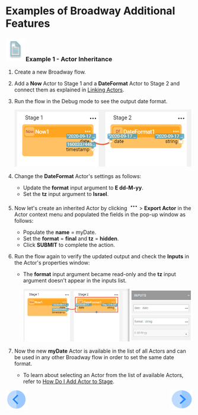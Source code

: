 # Examples of Broadway Additional Features

### ![info](/academy/images/example.png)Example 1 - Actor Inheritance

1. Create a new Broadway flow.

2. Add a **Now** Actor to Stage 1 and a **DateFormat** Actor to Stage 2 and connect them as explained in [Linking Actors](/articles/19_Broadway/07_broadway_flow_linking_actors.md). 

3. Run the flow in the Debug mode to see the output date format. 

   ![1](images/15_ex1.PNG)

4. Change the **DateFormat** Actor's settings as follows:

   * Update the **format** input argument to **E dd-M-yy**.
   * Set the **tz** input argument to **Israel**. 

5. Now let's create an inherited Actor by clicking ![dots](images/three_dots_icon.png)> **Export Actor** in the Actor context menu and populated the fields in the pop-up window as follows:

   * Populate the **name** = myDate.
   * Set the **format** = **final** and **tz** = **hidden**.
   * Click **SUBMIT** to complete the action.

6. Run the flow again to verify the updated output and check the **Inputs** in the Actor's properties window:

   * The **format** input argument became read-only and the **tz** input argument doesn't appear in the inputs list.

     ![2](images/15_ex2.PNG)

7. Now the new **myDate** Actor is available in the list of all Actors and can be used in any other Broadway flow in order to set the same date format. 

   * To learn about selecting an Actor from the list of available Actors, refer to [How Do I Add Actor to Stage](articles/19_Broadway/03_broadway_actor.md#how-do-i-add-actor-to-stage).



[![Previous](/articles/images/Previous.png)](14_broadway_addl_features.md)[<img align="right" width="60" height="54" src="/articles/images/Next.png">](16_broadway_addl_features_ex2.md)

